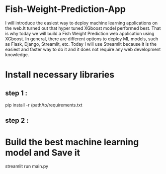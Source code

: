 # Fish-Weight-Prediction-App

I will introduce the easiest way to deploy machine learning applications on the web.It turned out that hyper tuned XGboost model performed best. That is why today we will build a Fish Weight Prediction web application using XGboost. In general, there are different options to deploy ML models, such as Flask, Django, Streamlit, etc. Today I will use Streamlit because it is the easiest and faster way to do it and it does not require any web development knowledge.


# Install necessary libraries

## step 1 : 

pip install -r /path/to/requirements.txt

## step 2 :

# Build the best machine learning model and Save it

streamlit run main.py
